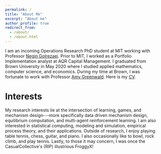 ```yaml
---
permalink: /
title: "About Me"
excerpt: "About me"
author_profile: true
redirect_from: 
  - /about/
  - /about.html
---
```


I am an incoming Operations Research PhD student at MIT working with Professor [Negin Golrezaei](https://www.mit.edu/~golrezae/). Prior to MIT, I worked as a Portfolio Implementation analyst at AQR Capital Management. I graduated from Brown University in May 2020 where I studied applied mathematics, computer science, and economics. During my time at Brown, I was fortunate to work with Professor [Amy Greenwald](http://cs.brown.edu/people/faculty/amy/). Here is my <a href="files/Rigel_Galgana_CV_8_22_2022.pdf">CV</a>.

Interests
======
My research interests lie at the intersection of learning, games, and mechanism design---more specifically data driven mechanism design, equilibrium computation, and multi-agent reinforcement learning. I am also interested in statistical computing, modeling and simulation, empirical process theory, and their applications. Outside of research, I enjoy playing table tennis, chess, guitar, and piano. I also occasionally like to bowl, rock climb, and play tennis. Lastly, to those it may concern, I was once the CasualCollective's (RIP) illustrious FroggyX!


